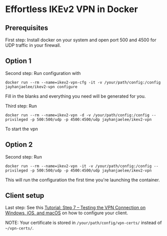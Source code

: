 # Effortless IKEv2 VPN in Docker

## Prerequisites

First step: Install docker on your system and open port 500 and 4500 for UDP traffic in your firewall.

## Option 1

Second step: Run configuration with

`docker run --rm --name=ikev2-vpn-cfg -it -v /your/path/config:/config jayhanjaelee/ikev2-vpn configure`

Fill in the blanks and everything you need will be generated for you.

Third step: Run

`docker run --rm --name=ikev2-vpn -d -v /your/path/config:/config --privileged -p 500:500/udp -p 4500:4500/udp jayhanjaelee/ikev2-vpn`

To start the vpn

## Option 2

Second step: Run

`docker run --rm --name=ikev2-vpn -it -v /your/path/config:/config --privileged -p 500:500/udp -p 4500:4500/udp jayhanjaelee/ikev2-vpn`

This will run the configuration the first time you're launching the container.

## Client setup

Last step: See this [Tutorial: Step 7 – Testing the VPN Connection on Windows, iOS, and macOS](https://www.digitalocean.com/community/tutorials/how-to-set-up-an-ikev2-vpn-server-with-strongswan-on-ubuntu-16-04#step-7-%E2%80%93-testing-the-vpn-connection-on-windows,-ios,-and-macos) on how to configure your client.

NOTE: Your certificate is stored in `/your/path/config/vpn-certs/` instead of `~/vpn-certs/`.
